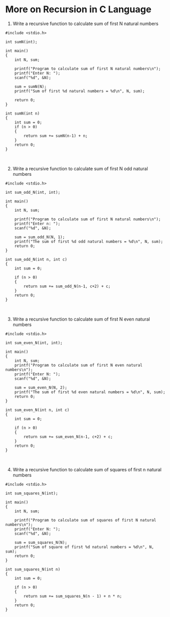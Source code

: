 # More on Recursion in C Language

1. Write a recursive function to calculate sum of first N natural numbers
```
#include <stdio.h>

int sumN(int);

int main()
{
    int N, sum;

    printf("Program to calculate sum of first N natural numbers\n");
    printf("Enter N: ");
    scanf("%d", &N);

    sum = sumN(N);
    printf("Sum of first %d natural numbers = %d\n", N, sum);

    return 0;
}

int sumN(int n)
{
    int sum = 0;
    if (n > 0)
    {
        return sum += sumN(n-1) + n;
    }
    return 0;
}
```
<br>

2. Write a recursive function to calculate sum of first N odd natural numbers
```
#include <stdio.h>

int sum_odd_N(int, int);

int main()
{
    int N, sum;

    printf("Program to calculate sum of first N natural numbers\n");
    printf("Enter n: ");
    scanf("%d", &N);

    sum = sum_odd_N(N, 1);
    printf("The sum of first %d odd natural numbers = %d\n", N, sum);
    return 0;
}

int sum_odd_N(int n, int c)
{
    int sum = 0;

    if (n > 0)
    {
        return sum += sum_odd_N(n-1, c+2) + c;
    }
    return 0;
}
```
<br>

3. Write a recursive function to calculate sum of first N even natural numbers
```
#include <stdio.h>

int sum_even_N(int, int);

int main()
{
    int N, sum;
    printf("Program to calculate sum of first N even natural numbers\n");
    printf("Enter N: ");
    scanf("%d", &N);
    
    sum = sum_even_N(N, 2);
    printf("The sum of first %d even natural numbers = %d\n", N, sum);
    return 0;
}

int sum_even_N(int n, int c)
{
    int sum = 0;
     
    if (n > 0)
    {
        return sum += sum_even_N(n-1, c+2) + c;
    }
    return 0;
}
```
<br>

4. Write a recursive function to calculate sum of squares of first n natural numbers
```
#include <stdio.h>

int sum_squares_N(int);

int main()
{
    int N, sum;

    printf("Program to calculate sum of squares of first N natural numbers\n");
    printf("Enter N: ");
    scanf("%d", &N);

    sum = sum_squares_N(N);
    printf("Sum of square of first %d natural numbers = %d\n", N, sum);
    return 0;
}

int sum_squares_N(int n)
{
    int sum = 0;

    if (n > 0)
    {
        return sum += sum_squares_N(n - 1) + n * n;
    }
    return 0;
}
```
<br>


